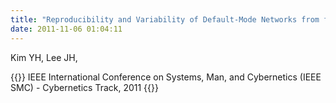 ```yaml
---
title: "Reproducibility and Variability of Default-Mode Networks from functional MRI: Comparison between random- and mixed-effect group statistics,"
date: 2011-11-06 01:04:11
---
```


Kim YH, Lee JH, 

{{<format bright-green>}}
IEEE International Conference on Systems, Man, and Cybernetics (IEEE SMC) - Cybernetics Track, 2011
{{</format>}}